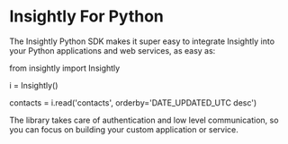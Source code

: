 Insightly For Python
======

The Insightly Python SDK makes it super easy to integrate Insightly into your Python applications and web services, as easy as:

  from insightly import Insightly
  
  i = Insightly()
  
  contacts = i.read('contacts', orderby='DATE_UPDATED_UTC desc')

The library takes care of authentication and low level communication, so you can focus on building your custom application or service. 
